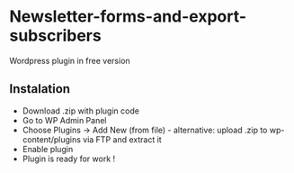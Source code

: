 # Newsletter-forms-and-export-subscribers
Wordpress plugin in free version

## Instalation

- Download .zip with plugin code
- Go to WP Admin Panel 
- Choose Plugins -> Add New (from file) - alternative: upload .zip to wp-content/plugins via FTP and extract it
- Enable plugin
- Plugin is ready for work !
